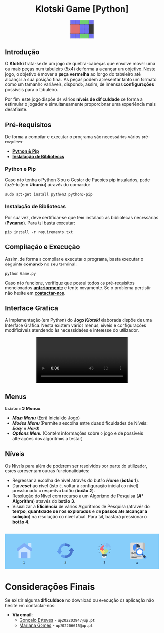 <div align="center">
    <h1>Klotski Game [Python]</h1>
</div>

<p align="center" width="100%">
    <img src="./Klotski/Assets/README/Klotski_README.gif" width="15%" height="10%" />
</p>

## Introdução
O **Klotski** trata-se de um jogo de quebra-cabeças que envolve mover uma ou mais peças num tabuleiro (5x4) de forma a alcançar um objetivo. Neste jogo, o objetivo é mover a **peça vermelha** ao longo do tabuleiro até alcançar a sua posição final. As peças podem apresentar tanto um formato como um tamanho variáveis, dispondo, assim, de  imensas **configurações** possíveis para o tabuleiro.

Por fim, este jogo dispõe de vários **níveis de dificuldade** de forma a estimular o jogador e simultaneamente proporcionar uma experiência mais desafiante.

## Pré-Requisitos
De forma a compilar e executar o programa são necessários vários pré-requiitos:
- **[Python & Pip](#python-e-pip)**
- **[Instalação de Bibliotecas](#instalação-de-bibliotecas)**

### Python e Pip 

Caso não tenha o Python 3 ou o Gestor de Pacotes pip instalados, pode fazê-lo [em **Ubuntu**] através do comando:

    sudo apt-get install python3 python3-pip

### Instalação de Bibliotecas

Por sua vez, deve certificar-se que tem instalado as bibliotecas necessárias (**[Pygame](https://www.pygame.org/wiki/GettingStarted)**). Para tal basta executar:

    pip install -r requirements.txt

## Compilação e Execução
Assim, de forma a compilar e executar o programa, basta executar o seguinte **comando** no seu terminal:

    python Game.py
    
Caso não funcione, verifique que possui todos os pré-requisitos mencionados **[anteriormente](#pré-requisitos)** e tente novamente. 
Se o problema persistir não hesite em **[contactar-nos](#considerações-finais)**.

## Interface Gráfica
A Implementação (em Python) do **Jogo *Klotski*** elaborada dispõe de uma Interface Gráfica.
Nesta existem vários menus, níveis e configurações modificáveis atendendo às necessidades e interesse do utilizador.

<div align = "center">
 <video src= "https://github.com/EstevesX10/EIACD-Klotski/assets/103591462/208d3d9d-8520-427e-97fc-c61f8ea90b62" />
</div>

## Menus
Existem **3 Menus**:
- ***Main Menu*** (Ecrã Inicial do Jogo)
- ***Modes Menu*** (Permite a escolha entre duas dificuldades de Níveis: ***Easy*** e ***Hard***)
- ***Options Menu*** (Contém informações sobre o jogo e de possíveis alterações dos algoritmos a testar)

## Níveis
Os Níveís para além de poderem ser resolvidos por parte do utilizador, estes apresentam outras funcionalidades:
- Regressar à escolha de nível através do butão ***Home*** (**botão 1**).
- Dar ***reset*** ao nível (isto é, voltar à configuração inicial do nível) pressionado o respetivo botão (**botão 2**).
- Resolução do Nível com recurso a um Algoritmo de Pesquisa (__*A** Algorithm__) através do **botão 3**.
- Visualizar a **Eficiência** de vários Algoritmos de Pesquisa (através do **tempo**, **quantidade de nós explorados** e de **passos até alcançar a solução**) na resolução do nível atual. Para tal, bastará pressionar o **botão 4**.

<br/>

<div align="center">
    <img src="Klotski/Assets/README/Level_Buttons.png">
</div>

# Considerações Finais

Se existir alguma **dificuldade** no download ou execução da aplicação não hesite em contactar-nos:
- **Via email**: 
    - [Gonçalo Esteves](https://github.com/EstevesX10) - `up202203947@up.pt`
    - [Mariana Gomes](Insert_Github_Link) - `up202206615@up.pt`